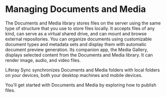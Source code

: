 # Managing Documents and Media [](id=managing-documents-and-media)

The Documents and Media library stores files on the server using the same type
of structure that you use to store files locally. It accepts files of any kind,
can serve as a virtual shared drive, and can mount and browse external
repositories. You can organize documents using customizable document types and
metadata sets and display them with automatic document preview generation. Its
companion app, the Media Gallery, displays selected content from the Documents
and Media library. It can render image, audio, and video files. 

Liferay Sync synchronizes Documents and Media folders with local folders on your
devices, both your desktop machines and mobile devices. 

You'll get started with Documents and Media by exploring how to publish files.
